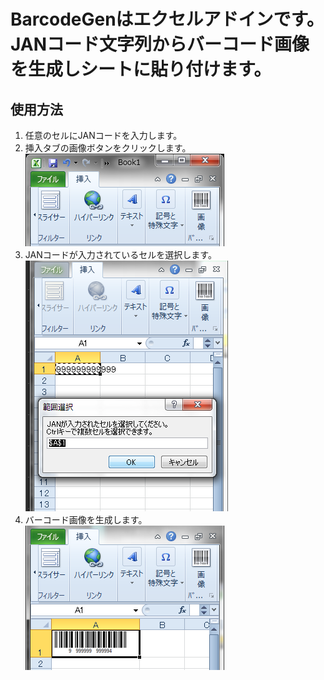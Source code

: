 # BarcodeGenはエクセルアドインです。JANコード文字列からバーコード画像を生成しシートに貼り付けます。
## 使用方法
1. 任意のセルにJANコードを入力します。
1. 挿入タブの画像ボタンをクリックします。 
![ribbon](https://raw.githubusercontent.com/GangDuo/excel-addin-barcode-gen/images/screenshot-01.png) 
1. JANコードが入力されているセルを選択します。 
![range](https://raw.githubusercontent.com/GangDuo/excel-addin-barcode-gen/images/screenshot-02.png) 
1. バーコード画像を生成します。 
![result](https://raw.githubusercontent.com/GangDuo/excel-addin-barcode-gen/images/screenshot-03.png) 

